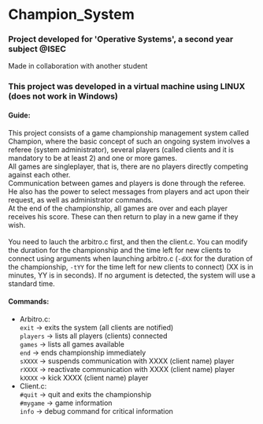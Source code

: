 # Champion_System

### Project developed for 'Operative Systems', a second year subject @ISEC

Made in collaboration with another student

### This project was developed in a virtual machine using LINUX (does not work in Windows)

#### Guide:

This project consists of a game championship management system called Champion, where the basic concept of such an ongoing system involves a referee (system administrator), several players (called clients and it is mandatory to be at least 2) and one or more games.<br/>All games are singleplayer, that is, there are no players directly competing against each other.<br/>Communication between games and players is done through the referee. He also has the power to select messages from players and act upon their request, as well as administrator commands.<br/>At the end of the championship, all games are over and each player receives his score. These can then return to play in a new game if they wish.<br/><br/>
You need to lauch the arbitro.c first, and then the client.c. You can modify the duration for the championship and the time left for new clients to connect using arguments when launching arbitro.c (```-dXX``` for the duration of the championship, ```-tYY``` for the time left for new clients to connect) (XX is in minutes, YY is in seconds). If no argument is detected, the system will use a standard time.

#### Commands:

* Arbitro.c:<br/>
```exit``` -> exits the system (all clients are notified)<br/>
```players``` -> lists all players (clients) connected<br/>
```games``` -> lists all games available<br/>
```end``` -> ends championship immediately<br/>
```sXXXX``` -> suspends communication with XXXX (client name) player<br/>
```rXXXX``` -> reactivate communication with XXXX (client name) player<br/>
```kXXXX``` -> kick XXXX (client name) player<br/>
* Client.c:<br/>
```#quit``` -> quit and exits the championship<br/>
```#mygame``` -> game information<br/>
```info``` -> debug command for critical information<br/>
